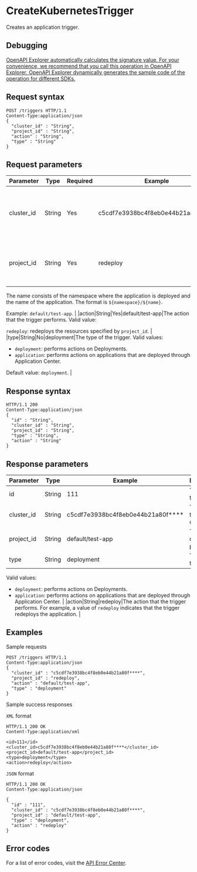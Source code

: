 # CreateKubernetesTrigger

Creates an application trigger.

## Debugging

[OpenAPI Explorer automatically calculates the signature value. For your convenience, we recommend that you call this operation in OpenAPI Explorer. OpenAPI Explorer dynamically generates the sample code of the operation for different SDKs.](https://api.aliyun.com/#product=CS&api=CreateKubernetesTrigger&type=ROA&version=2015-12-15)

## Request syntax

```
POST /triggers HTTP/1.1 
Content-Type:application/json
{
  "cluster_id" : "String",
  "project_id" : "String",
  "action" : "String",
  "type" : "String"
}
```

## Request parameters

|Parameter|Type|Required|Example|Description|
|---------|----|--------|-------|-----------|
|cluster\_id|String|Yes|c5cdf7e3938bc4f8eb0e44b21a80f\*\*\*\*|The ID of the Container Service for Kubernetes \(ACK\) cluster. |
|project\_id|String|Yes|redeploy|The name of the project for which the trigger is created.

 The name consists of the namespace where the application is deployed and the name of the application. The format is `${namespace}/${name}`.

 Example: `default/test-app`. |
|action|String|Yes|default/test-app|The action that the trigger performs. Valid value:

 `redeploy`: redeploys the resources specified by `project_id`. |
|type|String|No|deployment|The type of the trigger. Valid values:

 -   `deployment`: performs actions on Deployments.
-   `application`: performs actions on applications that are deployed through Application Center.

 Default value: `deployment`. |

## Response syntax

```
HTTP/1.1 200
Content-Type:application/json
{
  "id" : "String",
  "cluster_id" : "String",
  "project_id" : "String",
  "type" : "String",
  "action" : "String"
}
```

## Response parameters

|Parameter|Type|Example|Description|
|---------|----|-------|-----------|
|id|String|111|The ID of the trigger. |
|cluster\_id|String|c5cdf7e3938bc4f8eb0e44b21a80f\*\*\*\*|The ID of the ACK cluster. |
|project\_id|String|default/test-app|The name of the project. |
|type|String|deployment|The type of the trigger.

 Valid values:

 -   `deployment`: performs actions on Deployments.
-   `application`: performs actions on applications that are deployed through Application Center. |
|action|String|redeploy|The action that the trigger performs. For example, a value of `redeploy` indicates that the trigger redeploys the application. |

## Examples

Sample requests

```
POST /triggers HTTP/1.1 
Content-Type:application/json
{
  "cluster_id" : "c5cdf7e3938bc4f8eb0e44b21a80f****",
  "project_id" : "redeploy",
  "action" : "default/test-app",
  "type" : "deployment"
}
```

Sample success responses

`XML` format

```
HTTP/1.1 200 OK
Content-Type:application/xml

<id>111</id>
<cluster_id>c5cdf7e3938bc4f8eb0e44b21a80f****</cluster_id>
<project_id>default/test-app</project_id>
<type>deployment</type>
<action>redeploy</action>
```

`JSON` format

```
HTTP/1.1 200 OK
Content-Type:application/json

{
  "id" : "111",
  "cluster_id" : "c5cdf7e3938bc4f8eb0e44b21a80f****",
  "project_id" : "default/test-app",
  "type" : "deployment",
  "action" : "redeploy"
}
```

## Error codes

For a list of error codes, visit the [API Error Center](https://error-center.alibabacloud.com/status/product/CS).

